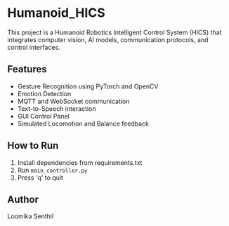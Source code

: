 # Humanoid_HICS

This project is a Humanoid Robotics Intelligent Control System (HICS) that integrates computer vision, AI models, communication protocols, and control interfaces.

## Features

- Gesture Recognition using PyTorch and OpenCV
- Emotion Detection
- MQTT and WebSocket communication
- Text-to-Speech interaction
- GUI Control Panel
- Simulated Locomotion and Balance feedback

## How to Run

1. Install dependencies from requirements.txt
2. Run `main_controller.py`
3. Press 'q' to quit

## Author

Loomika Senthil 

